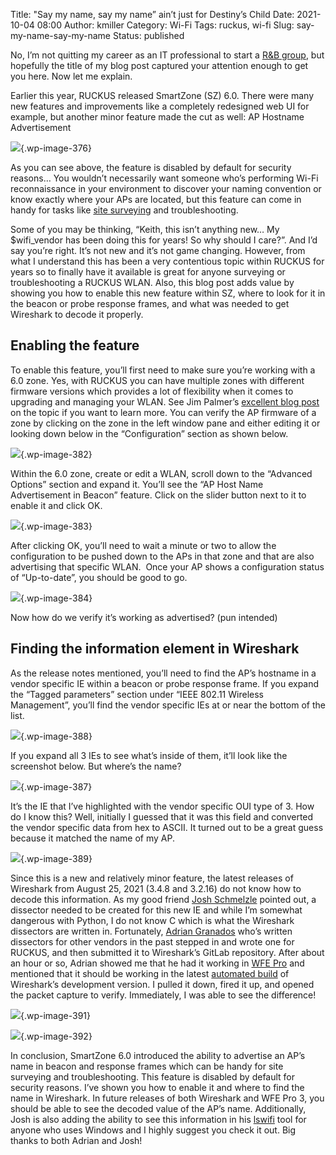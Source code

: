 Title: "Say my name, say my name” ain’t just for Destiny’s Child
Date: 2021-10-04 08:00
Author: kmiller
Category: Wi-Fi
Tags: ruckus, wi-fi
Slug: say-my-name-say-my-name
Status: published

No, I’m not quitting my career as an IT professional to start a [R&B group](https://www.youtube.com/watch?v=sQgd6MccwZc), but hopefully the title of my blog post captured your attention enough to get you here. Now let me explain.

Earlier this year, RUCKUS released SmartZone (SZ) 6.0. There were many new features and improvements like a completely redesigned web UI for example, but another minor feature made the cut as well: AP Hostname Advertisement

![](https://www.thepacketologist.com/wp-content/uploads/2021/10/SZ-ReleaseNotes-1024x168.png){.wp-image-376}

As you can see above, the feature is disabled by default for security reasons… You wouldn’t necessarily want someone who’s performing Wi-Fi reconnaissance in your environment to discover your naming convention or know exactly where your APs are located, but this feature can come in handy for tasks like [site surveying](https://www.ekahau.com/blog/ap-name-broadcasting-2/) and troubleshooting.

Some of you may be thinking, “Keith, this isn’t anything new… My \$wifi_vendor has been doing this for years! So why should I care?”. And I’d say you’re right. It’s not new and it’s not game changing. However, from what I understand this has been a very contentious topic within RUCKUS for years so to finally have it available is great for anyone surveying or troubleshooting a RUCKUS WLAN. Also, this blog post adds value by showing you how to enable this new feature within SZ, where to look for it in the beacon or probe response frames, and what was needed to get Wireshark to decode it properly.

## Enabling the feature

To enable this feature, you’ll first need to make sure you’re working with a 6.0 zone. Yes, with RUCKUS you can have multiple zones with different firmware versions which provides a lot of flexibility when it comes to upgrading and managing your WLAN. See Jim Palmer’s [excellent blog post](https://jimswirelessworld.wordpress.com/2021/02/18/multi-generational-ap-control-with-ruckus/) on the topic if you want to learn more. You can verify the AP firmware of a zone by clicking on the zone in the left window pane and either editing it or looking down below in the “Configuration” section as shown below.

![](https://www.thepacketologist.com/wp-content/uploads/2021/10/SZ-VerifyZone-1-1024x664.jpg){.wp-image-382}

Within the 6.0 zone, create or edit a WLAN, scroll down to the “Advanced Options” section and expand it. You’ll see the “AP Host Name Advertisement in Beacon” feature. Click on the slider button next to it to enable it and click OK.

![](https://www.thepacketologist.com/wp-content/uploads/2021/10/SZ-Enable-feature-1-1024x905.png){.wp-image-383}

After clicking OK, you’ll need to wait a minute or two to allow the configuration to be pushed down to the APs in that zone and that are also advertising that specific WLAN.  Once your AP shows a configuration status of “Up-to-date”, you should be good to go.

![](https://www.thepacketologist.com/wp-content/uploads/2021/10/SZ-APs-1024x193.png){.wp-image-384}

Now how do we verify it’s working as advertised? (pun intended)

## Finding the information element in Wireshark

As the release notes mentioned, you’ll need to find the AP’s hostname in a vendor specific IE within a beacon or probe response frame. If you expand the “Tagged parameters” section under “IEEE 802.11 Wireless Management”, you’ll find the vendor specific IEs at or near the bottom of the list.

![](https://www.thepacketologist.com/wp-content/uploads/2021/10/Wireshark-1.png){.wp-image-388}

If you expand all 3 IEs to see what’s inside of them, it’ll look like the screenshot below. But where’s the name?

![](https://www.thepacketologist.com/wp-content/uploads/2021/10/Wireshark-vendorspecific-1.png){.wp-image-387}

It’s the IE that I’ve highlighted with the vendor specific OUI type of 3. How do I know this? Well, initially I guessed that it was this field and converted the vendor specific data from hex to ASCII. It turned out to be a great guess because it matched the name of my AP.

![](https://www.thepacketologist.com/wp-content/uploads/2021/10/hex-to-ascii.png){.wp-image-389}

Since this is a new and relatively minor feature, the latest releases of Wireshark from August 25, 2021 (3.4.8 and 3.2.16) do not know how to decode this information. As my good friend [Josh Schmelzle](https://twitter.com/joshschmelzle) pointed out, a dissector needed to be created for this new IE and while I’m somewhat dangerous with Python, I do not know C which is what the Wireshark dissectors are written in. Fortunately, [Adrian Granados](https://twitter.com/adriangranados) who’s written dissectors for other vendors in the past stepped in and wrote one for RUCKUS, and then submitted it to Wireshark’s GitLab repository. After about an hour or so, Adrian showed me that he had it working in [WFE Pro](https://www.intuitibits.com/products/wifi-explorer-pro/) and mentioned that it should be working in the latest [automated build](https://www.wireshark.org/download/automated/) of Wireshark’s development version. I pulled it down, fired it up, and opened the packet capture to verify. Immediately, I was able to see the difference!

![](https://www.thepacketologist.com/wp-content/uploads/2021/10/Wireshark-dev1-1.png){.wp-image-391}

![](https://www.thepacketologist.com/wp-content/uploads/2021/10/Wireshark-dev2.png){.wp-image-392}

In conclusion, SmartZone 6.0 introduced the ability to advertise an AP’s name in beacon and response frames which can be handy for site surveying and troubleshooting. This feature is disabled by default for security reasons. I’ve shown you how to enable it and where to find the name in Wireshark. In future releases of both Wireshark and WFE Pro 3, you should be able to see the decoded value of the AP’s name. Additionally, Josh is also adding the ability to see this information in his [lswifi](https://github.com/joshschmelzle/lswifi) tool for anyone who uses Windows and I highly suggest you check it out. Big thanks to both Adrian and Josh!
